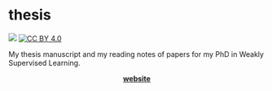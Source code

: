 # thesis
![](https://github.com/pierrenodet/thesis/workflows/master/badge.svg)
[![CC BY 4.0](https://img.shields.io/badge/License-CC%20BY%204.0-lightgrey.svg
)](https://github.com/pierrenodet/thesis/blob/master/LICENSE)

My thesis manuscript and my reading notes of papers for my PhD in Weakly Supervised Learning.

<p align="center"><a href="https://pierrenodet.github.io/thesis"><B>website</B></a></p>
